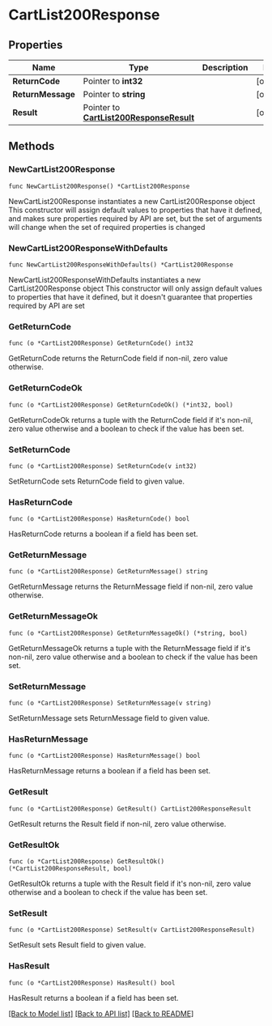 # CartList200Response

## Properties

Name | Type | Description | Notes
------------ | ------------- | ------------- | -------------
**ReturnCode** | Pointer to **int32** |  | [optional] 
**ReturnMessage** | Pointer to **string** |  | [optional] 
**Result** | Pointer to [**CartList200ResponseResult**](CartList200ResponseResult.md) |  | [optional] 

## Methods

### NewCartList200Response

`func NewCartList200Response() *CartList200Response`

NewCartList200Response instantiates a new CartList200Response object
This constructor will assign default values to properties that have it defined,
and makes sure properties required by API are set, but the set of arguments
will change when the set of required properties is changed

### NewCartList200ResponseWithDefaults

`func NewCartList200ResponseWithDefaults() *CartList200Response`

NewCartList200ResponseWithDefaults instantiates a new CartList200Response object
This constructor will only assign default values to properties that have it defined,
but it doesn't guarantee that properties required by API are set

### GetReturnCode

`func (o *CartList200Response) GetReturnCode() int32`

GetReturnCode returns the ReturnCode field if non-nil, zero value otherwise.

### GetReturnCodeOk

`func (o *CartList200Response) GetReturnCodeOk() (*int32, bool)`

GetReturnCodeOk returns a tuple with the ReturnCode field if it's non-nil, zero value otherwise
and a boolean to check if the value has been set.

### SetReturnCode

`func (o *CartList200Response) SetReturnCode(v int32)`

SetReturnCode sets ReturnCode field to given value.

### HasReturnCode

`func (o *CartList200Response) HasReturnCode() bool`

HasReturnCode returns a boolean if a field has been set.

### GetReturnMessage

`func (o *CartList200Response) GetReturnMessage() string`

GetReturnMessage returns the ReturnMessage field if non-nil, zero value otherwise.

### GetReturnMessageOk

`func (o *CartList200Response) GetReturnMessageOk() (*string, bool)`

GetReturnMessageOk returns a tuple with the ReturnMessage field if it's non-nil, zero value otherwise
and a boolean to check if the value has been set.

### SetReturnMessage

`func (o *CartList200Response) SetReturnMessage(v string)`

SetReturnMessage sets ReturnMessage field to given value.

### HasReturnMessage

`func (o *CartList200Response) HasReturnMessage() bool`

HasReturnMessage returns a boolean if a field has been set.

### GetResult

`func (o *CartList200Response) GetResult() CartList200ResponseResult`

GetResult returns the Result field if non-nil, zero value otherwise.

### GetResultOk

`func (o *CartList200Response) GetResultOk() (*CartList200ResponseResult, bool)`

GetResultOk returns a tuple with the Result field if it's non-nil, zero value otherwise
and a boolean to check if the value has been set.

### SetResult

`func (o *CartList200Response) SetResult(v CartList200ResponseResult)`

SetResult sets Result field to given value.

### HasResult

`func (o *CartList200Response) HasResult() bool`

HasResult returns a boolean if a field has been set.


[[Back to Model list]](../README.md#documentation-for-models) [[Back to API list]](../README.md#documentation-for-api-endpoints) [[Back to README]](../README.md)



